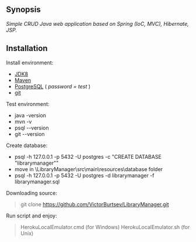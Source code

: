## Synopsis

*Simple CRUD Java web application based on Spring (IoC, MVC), Hibernate, JSP.*

## Installation

 Install environment:
 
* [JDK8](http://www.oracle.com/technetwork/java/javase/downloads/index.html)
* [Maven](https://maven.apache.org/download.cgi)
* [PostgreSQL](https://www.enterprisedb.com/downloads/postgres-postgresql-downloads#windows) ( *password = test* )
* [git](https://git-scm.com/downloads)

Test environment:

* java -version
* mvn -v
* psql --version
* git --version

Create database:

* psql -h 127.0.0.1 -p 5432 -U postgres -c "CREATE DATABASE "librarymanager""
* move in \LibraryManager\src\main\resources\database folder
* psql -h 127.0.0.1 -p 5432 -U postgres -d librarymanager -f librarymanager.sql

Downloading source:

> git clone https://github.com/VictorBurtsev/LibraryManager.git

Run script and enjoy:

> HerokuLocalEmulator.cmd (for Windows)
> HerokuLocalEmulator.sh (for Unix)
